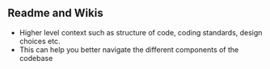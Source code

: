 ## Readme and Wikis

- Higher level context such as structure of code, coding standards, design choices etc.
- This can help you better navigate the different components of the codebase

